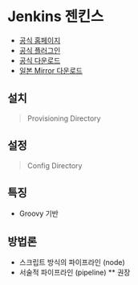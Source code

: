 # Jenkins 젠킨스

- [공식 홈페이지](https://www.jenkins.io/)
- [공식 플러그인](https://plugins.jenkins.io/)
- [공식 다운로드](https://pkg.jenkins.io/debian-stable/direct/)
- [일본 Mirror 다운로드](https://mirror.esuni.jp/)

## 설치

> Provisioning Directory

## 설정

> Config Directory

## 특징
- Groovy 기반

## 방법론
* 스크립트 방식의 파이프라인 (node)
* 서술적 파이프라인 (pipeline) ** 권장

